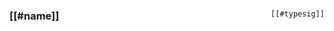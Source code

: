 <div style="display: flex; justify-content: space-between; align-items: center;">
<div>
<h3>[[#name]]</h3>
</div>
<div style="text-align: right;">

`[[#typesig]]`</div></div>